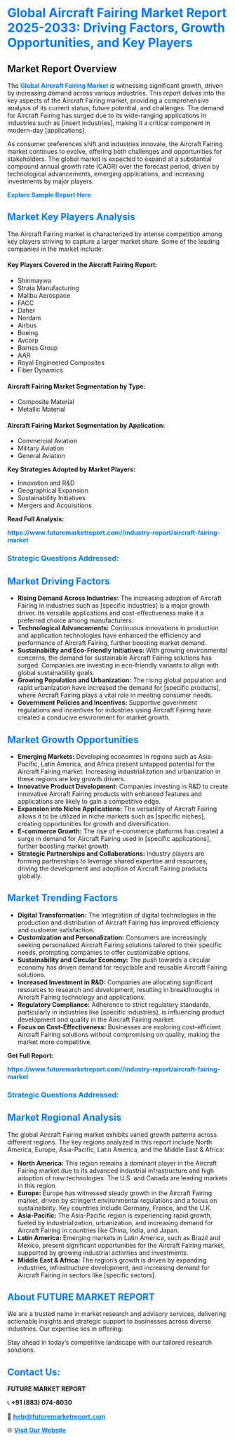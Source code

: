 <h1 style="color: #007BFF;">Global Aircraft Fairing Market Report 2025-2033: Driving Factors, Growth Opportunities, and Key Players</h1>

<section id="overview">
<h2>Market Report Overview</h2>
<p>The <a href="https://www.futuremarketreport.com//industry-report/aircraft-fairing-market" style="color: #007BFF; text-decoration: none;"><strong>Global Aircraft Fairing Market</strong></a> is witnessing significant growth, driven by increasing demand across various industries. This report delves into the key aspects of the Aircraft Fairing market, providing a comprehensive analysis of its current status, future potential, and challenges. The demand for Aircraft Fairing has surged due to its wide-ranging applications in industries such as [insert industries], making it a critical component in modern-day [applications].</p>
<p>As consumer preferences shift and industries innovate, the Aircraft Fairing market continues to evolve, offering both challenges and opportunities for stakeholders. The global market is expected to expand at a substantial compound annual growth rate (CAGR) over the forecast period, driven by technological advancements, emerging applications, and increasing investments by major players.</p>
</section>

<section id="overview">
<p><a href="https://www.futuremarketreport.com//request-sample/reportId=45332" style="color: #007BFF; text-decoration: none;"><strong>Explore Sample Report Here</strong></a></p>
</section>

<section id="key-players">
<h2 style="color: #007BFF;">Market Key Players Analysis</h2>
<p>The Aircraft Fairing market is characterized by intense competition among key players striving to capture a larger market share. Some of the leading companies in the market include:</p>
<h4>Key Players Covered in the Aircraft Fairing Report:</h4>
<ul><li>Shinmaywa</li><li>Strata Manufacturing</li><li>Malibu Aerospace</li><li>FACC</li><li>Daher</li><li>Nordam</li><li>Airbus</li><li>Boeing</li><li>Avcorp</li><li>Barnes Group</li><li>AAR</li><li>Royal Engineered Composites</li><li>Fiber Dynamics</li></ul>
<h4>Aircraft Fairing Market Segmentation by Type:</h4>
<ul><li>Composite Material</li><li>Metallic Material</li></ul>

<h4>Aircraft Fairing Market Segmentation by Application:</h4>
<ul><li>Commercial Aviation</li><li>Military Aviation</li><li>General Aviation</li></ul>
<p><strong>Key Strategies Adopted by Market Players:</strong></p>
<ul>
<li>Innovation and R&D</li>
<li>Geographical Expansion</li>
<li>Sustainability Initiatives</li>
<li>Mergers and Acquisitions</li>
</ul>
</section>

<section>
<p><strong>Read Full Analysis: </strong></p><a href="https://www.futuremarketreport.com//industry-report/aircraft-fairing-market" style="color: #007BFF; text-decoration: none;"><strong>https://www.futuremarketreport.com//industry-report/aircraft-fairing-market</strong></a>
<h3 style="color: #007BFF;">Strategic Questions Addressed:</h3>
</section>

<section id="driving-factors">
<h2 style="color: #007BFF;">Market Driving Factors</h2>
<ul>
<li><strong>Rising Demand Across Industries:</strong> The increasing adoption of Aircraft Fairing in industries such as [specific industries] is a major growth driver. Its versatile applications and cost-effectiveness make it a preferred choice among manufacturers.</li>
<li><strong>Technological Advancements:</strong> Continuous innovations in production and application technologies have enhanced the efficiency and performance of Aircraft Fairing, further boosting market demand.</li>
<li><strong>Sustainability and Eco-Friendly Initiatives:</strong> With growing environmental concerns, the demand for sustainable Aircraft Fairing solutions has surged. Companies are investing in eco-friendly variants to align with global sustainability goals.</li>
<li><strong>Growing Population and Urbanization:</strong> The rising global population and rapid urbanization have increased the demand for [specific products], where Aircraft Fairing plays a vital role in meeting consumer needs.</li>
<li><strong>Government Policies and Incentives:</strong> Supportive government regulations and incentives for industries using Aircraft Fairing have created a conducive environment for market growth.</li>
</ul>
</section>

<section id="growth-opportunities">
<h2 style="color: #007BFF;">Market Growth Opportunities</h2>
<ul>
<li><strong>Emerging Markets:</strong> Developing economies in regions such as Asia-Pacific, Latin America, and Africa present untapped potential for the Aircraft Fairing market. Increasing industrialization and urbanization in these regions are key growth drivers.</li>
<li><strong>Innovative Product Development:</strong> Companies investing in R&D to create innovative Aircraft Fairing products with enhanced features and applications are likely to gain a competitive edge.</li>
<li><strong>Expansion into Niche Applications:</strong> The versatility of Aircraft Fairing allows it to be utilized in niche markets such as [specific niches], creating opportunities for growth and diversification.</li>
<li><strong>E-commerce Growth:</strong> The rise of e-commerce platforms has created a surge in demand for Aircraft Fairing used in [specific applications], further boosting market growth.</li>
<li><strong>Strategic Partnerships and Collaborations:</strong> Industry players are forming partnerships to leverage shared expertise and resources, driving the development and adoption of Aircraft Fairing products globally.</li>
</ul>
</section>

<section id="trending-factors">
<h2 style="color: #007BFF;">Market Trending Factors</h2>
<ul>
<li><strong>Digital Transformation:</strong> The integration of digital technologies in the production and distribution of Aircraft Fairing has improved efficiency and customer satisfaction.</li>
<li><strong>Customization and Personalization:</strong> Consumers are increasingly seeking personalized Aircraft Fairing solutions tailored to their specific needs, prompting companies to offer customizable options.</li>
<li><strong>Sustainability and Circular Economy:</strong> The push towards a circular economy has driven demand for recyclable and reusable Aircraft Fairing solutions.</li>
<li><strong>Increased Investment in R&D:</strong> Companies are allocating significant resources to research and development, resulting in breakthroughs in Aircraft Fairing technology and applications.</li>
<li><strong>Regulatory Compliance:</strong> Adherence to strict regulatory standards, particularly in industries like [specific industries], is influencing product development and quality in the Aircraft Fairing market.</li>
<li><strong>Focus on Cost-Effectiveness:</strong> Businesses are exploring cost-efficient Aircraft Fairing solutions without compromising on quality, making the market more competitive.</li>
</ul>
</section>

<section>
<p><strong>Get Full Report: </strong></p><a href="https://www.futuremarketreport.com//industry-report/aircraft-fairing-market" style="color: #007BFF; text-decoration: none;"><strong>https://www.futuremarketreport.com//industry-report/aircraft-fairing-market</strong></a>
<h3 style="color: #007BFF;">Strategic Questions Addressed:</h3>
</section>


<section id="regional-analysis">
<h2 style="color: #007BFF;">Market Regional Analysis</h2>
<p>The global Aircraft Fairing market exhibits varied growth patterns across different regions. The key regions analyzed in this report include North America, Europe, Asia-Pacific, Latin America, and the Middle East & Africa:</p>
<ul>
<li><strong>North America:</strong> This region remains a dominant player in the Aircraft Fairing market due to its advanced industrial infrastructure and high adoption of new technologies. The U.S. and Canada are leading markets in this region.</li>
<li><strong>Europe:</strong> Europe has witnessed steady growth in the Aircraft Fairing market, driven by stringent environmental regulations and a focus on sustainability. Key countries include Germany, France, and the U.K.</li>
<li><strong>Asia-Pacific:</strong> The Asia-Pacific region is experiencing rapid growth, fueled by industrialization, urbanization, and increasing demand for Aircraft Fairing in countries like China, India, and Japan.</li>
<li><strong>Latin America:</strong> Emerging markets in Latin America, such as Brazil and Mexico, present significant opportunities for the Aircraft Fairing market, supported by growing industrial activities and investments.</li>
<li><strong>Middle East & Africa:</strong> The region’s growth is driven by expanding industries, infrastructure development, and increasing demand for Aircraft Fairing in sectors like [specific sectors].</li>
</ul>
</section>

<footer>
<h2 style="color: #007BFF;">About FUTURE MARKET REPORT</h2>
<p>We are a trusted name in market research and advisory services, delivering actionable insights and strategic support to businesses across diverse industries. Our expertise lies in offering:</p>

<p>Stay ahead in today’s competitive landscape with our tailored research solutions.</p>

<h2 style="color: #007BFF;">Contact Us:</h2>
<p><strong>FUTURE MARKET REPORT</strong></p>
<p>📞 <strong>+91 (883) 074-8030</strong></p>
<p>📧 <strong><a href="mailto:help@futuremarketreport.com" style="color: #007BFF;">help@futuremarketreport.com</a></strong></p>
<p>🌐 <strong><a href="https://www.futuremarketreport.com/" style="color: #007BFF;">Visit Our Website</a></strong></p>
</footer>